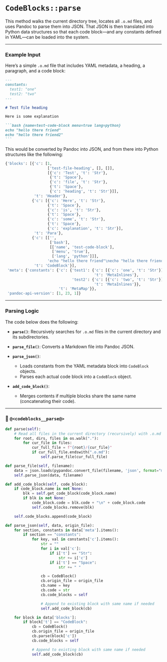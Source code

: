 # `CodeBlocks::parse`

This method walks the current directory tree, locates all `.o.md` files, and uses Pandoc to parse them into JSON. That JSON is then translated into Python data structures so that each code block—and any constants defined in YAML—can be loaded into the system.

---

### Example Input

Here’s a simple `.o.md` file that includes YAML metadata, a heading, a paragraph, and a code block:

``````markdown
---
constants:
  test1: "one"
  test2: "two"
---

# Test file heading

Here is some explanation

```bash {name=test-code-block menu=true lang=python}
echo "hello there friend"
echo "hello there friend2"
```
``````

This would be converted by Pandoc into JSON, and from there into Python structures like the following:

```python
{'blocks': [{'c': [1,
                   ['test-file-heading', [], []],
                   [{'c': 'Test', 't': 'Str'},
                    {'t': 'Space'},
                    {'c': 'file', 't': 'Str'},
                    {'t': 'Space'},
                    {'c': 'heading', 't': 'Str'}]],
             't': 'Header'},
            {'c': [{'c': 'Here', 't': 'Str'},
                   {'t': 'Space'},
                   {'c': 'is', 't': 'Str'},
                   {'t': 'Space'},
                   {'c': 'some', 't': 'Str'},
                   {'t': 'Space'},
                   {'c': 'explanation', 't': 'Str'}],
             't': 'Para'},
            {'c': [['',
                    ['bash'],
                    [['name', 'test-code-block'],
                     ['menu', 'true'],
                     ['lang', 'python']]],
                   'echo "hello there friend"\necho "hello there friend2"'],
             't': 'CodeBlock'}],
 'meta': {'constants': {'c': {'test1': {'c': [{'c': 'one', 't': 'Str'}],
                                        't': 'MetaInlines'},
                              'test2': {'c': [{'c': 'two', 't': 'Str'}],
                                        't': 'MetaInlines'}},
                        't': 'MetaMap'}},
 'pandoc-api-version': [1, 23, 1]}
```

---

### Parsing Logic

The code below does the following:

* **`parse()`**: Recursively searches for `.o.md` files in the current directory and its subdirectories.
* **`parse_file()`**: Converts a Markdown file into Pandoc JSON.
* **`parse_json()`**:

  * Loads constants from the YAML metadata block into `CodeBlock` objects.
  * Parses each actual code block into a `CodeBlock` object.
* **`add_code_block()`**:

  * Merges contents if multiple blocks share the same name (concatenating their code).

---

### 🔗 `@<codeblocks__parse@>`

```python {name=codeblocks__parse}
def parse(self):
    # Read all files in the current directory (recursively) with .o.md extension
    for root, dirs, files in os.walk("."):
        for cur_file in files:
            cur_full_file = f"{root}/{cur_file}"
            if cur_full_file.endswith(".o.md"):
                self.parse_file(cur_full_file)

def parse_file(self, filename):
    data = json.loads(pypandoc.convert_file(filename, 'json', format="md"))
    self.parse_json(data, filename)

def add_code_block(self, code_block):
    if code_block.name is not None:
        blk = self.get_code_block(code_block.name)
        if blk is not None:
            code_block.code = blk.code + "\n" + code_block.code
            self.code_blocks.remove(blk)

    self.code_blocks.append(code_block)

def parse_json(self, data, origin_file):
    for section, constants in data['meta'].items():
        if section == "constants":
            for key, val in constants['c'].items():
                str = ""
                for i in val['c']:
                    if i['t'] == "Str":
                        str += i['c']
                    if i['t'] == "Space":
                        str += " "

                cb = CodeBlock()
                cb.origin_file = origin_file
                cb.name = key
                cb.code = str
                cb.code_blocks = self

                # Append to existing block with same name if needed
                self.add_code_block(cb)

    for block in data['blocks']:
        if block['t'] == "CodeBlock":
            cb = CodeBlock()
            cb.origin_file = origin_file
            cb.parse(block['c'])
            cb.code_blocks = self

            # Append to existing block with same name if needed
            self.add_code_block(cb)
```
